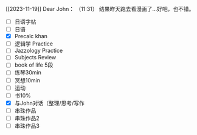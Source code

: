 [[2023-11-19]]
Dear John：
  （11:31）
    结果昨天跑去看漫画了...好吧，也不错。






 - [ ] 日语字帖
- [ ] 日语
- [x] Precalc khan
- [ ] 逻辑学 Practice
- [ ] Jazzology Practice
- [ ]  Subjects Review
- [ ] book of life 5段
- [ ] 练琴30min
- [ ] 冥想10min
- [ ] 运动
- [ ] 书10%
- [x]  与John对话（整理/思考/写作
- [ ] 串珠作品
- [ ] 串珠作品2
- [ ] 串珠作品3